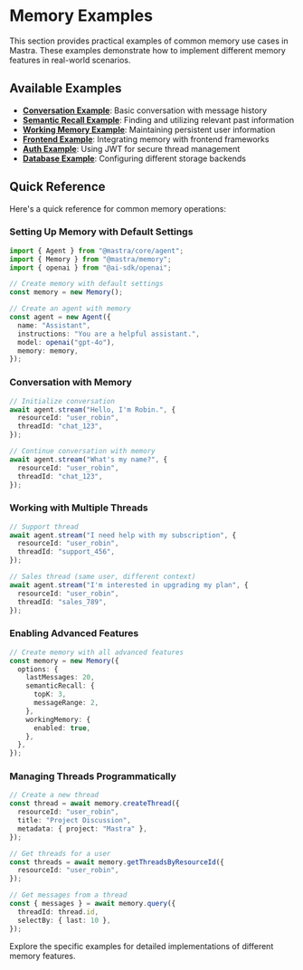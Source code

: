 # Memory Examples

This section provides practical examples of common memory use cases in Mastra. These examples demonstrate how to implement different memory features in real-world scenarios.

## Available Examples

- **[Conversation Example](./conversation.md)**: Basic conversation with message history
- **[Semantic Recall Example](./semantic-recall.md)**: Finding and utilizing relevant past information
- **[Working Memory Example](./working-memory.md)**: Maintaining persistent user information
- **[Frontend Example](./frontend.md)**: Integrating memory with frontend frameworks
- **[Auth Example](./auth.md)**: Using JWT for secure thread management
- **[Database Example](./database.md)**: Configuring different storage backends

## Quick Reference

Here's a quick reference for common memory operations:

### Setting Up Memory with Default Settings

```typescript
import { Agent } from "@mastra/core/agent";
import { Memory } from "@mastra/memory";
import { openai } from "@ai-sdk/openai";

// Create memory with default settings
const memory = new Memory();

// Create an agent with memory
const agent = new Agent({
  name: "Assistant",
  instructions: "You are a helpful assistant.",
  model: openai("gpt-4o"),
  memory: memory,
});
```

### Conversation with Memory

```typescript
// Initialize conversation
await agent.stream("Hello, I'm Robin.", {
  resourceId: "user_robin",
  threadId: "chat_123",
});

// Continue conversation with memory
await agent.stream("What's my name?", {
  resourceId: "user_robin",
  threadId: "chat_123",
});
```

### Working with Multiple Threads

```typescript
// Support thread
await agent.stream("I need help with my subscription", {
  resourceId: "user_robin",
  threadId: "support_456",
});

// Sales thread (same user, different context)
await agent.stream("I'm interested in upgrading my plan", {
  resourceId: "user_robin",
  threadId: "sales_789",
});
```

### Enabling Advanced Features

```typescript
// Create memory with all advanced features
const memory = new Memory({
  options: {
    lastMessages: 20,
    semanticRecall: {
      topK: 3,
      messageRange: 2,
    },
    workingMemory: {
      enabled: true,
    },
  },
});
```

### Managing Threads Programmatically

```typescript
// Create a new thread
const thread = await memory.createThread({
  resourceId: "user_robin",
  title: "Project Discussion",
  metadata: { project: "Mastra" },
});

// Get threads for a user
const threads = await memory.getThreadsByResourceId({
  resourceId: "user_robin",
});

// Get messages from a thread
const { messages } = await memory.query({
  threadId: thread.id,
  selectBy: { last: 10 },
});
```

Explore the specific examples for detailed implementations of different memory features. 